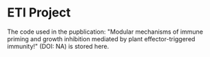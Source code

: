 # ETI Project

The code used in the pupblication: "Modular mechanisms of immune priming and growth inhibition mediated by plant effector-triggered immunity!" (DOI: NA) is stored here.
